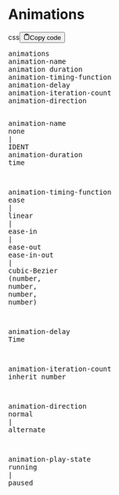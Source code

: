 <h1>Animations</h1>
<div class="code-element"><div class="lang-line"><text>css</text><button class="copy-button" onclick="copyCode(this)"><svg stroke="currentColor" fill="none" stroke-width="2" viewBox="0 0 24 24" stroke-linecap="round" stroke-linejoin="round" class="h-4 w-4" height="1em" width="1em" xmlns="http://www.w3.org/2000/svg"><path d="M16 4h2a2 2 0 0 1 2 2v14a2 2 0 0 1-2 2H6a2 2 0 0 1-2-2V6a2 2 0 0 1 2-2h2"></path><rect x="8" y="2" width="8" height="4" rx="1" ry="1"></rect></svg><text>Copy code</text></button></div><div class="code"><div class="highlight"><pre><span></span><span class="nt">animations</span>
<span class="nt">animation-name</span>
<span class="nt">animation</span><span class="w"> </span><span class="nt">duration</span>
<span class="nt">animation-timing-function</span>
<span class="nt">animation-delay</span>
<span class="nt">animation-iteration-count</span>
<span class="nt">animation-direction</span>

<span class="nt">animation-name</span>
<span class="nt">none</span><span class="w"> </span><span class="o">|</span><span class="w"> </span><span class="nt">IDENT</span>
<span class="nt">animation-duration</span>
<span class="nt">time</span>

<span class="nt">animation-timing-function</span>
<span class="nt">ease</span><span class="w"> </span><span class="o">|</span><span class="w"> </span><span class="nt">linear</span><span class="w"> </span><span class="o">|</span><span class="w"> </span><span class="nt">ease-in</span><span class="w"> </span><span class="o">|</span><span class="w"> </span><span class="nt">ease-out</span>
<span class="nt">ease-in-out</span><span class="w"> </span><span class="o">|</span><span class="w"> </span><span class="nt">cubic-Bezier</span>
<span class="o">(</span><span class="nt">number</span><span class="o">,</span><span class="w"> </span><span class="nt">number</span><span class="o">,</span><span class="w"> </span><span class="nt">number</span><span class="o">,</span><span class="w"> </span><span class="nt">number</span><span class="o">)</span>

<span class="nt">animation-delay</span>
<span class="nt">Time</span>

<span class="nt">animation-iteration-count</span>
<span class="nt">inherit</span>
<span class="nt">number</span>

<span class="nt">animation-direction</span>
<span class="nt">normal</span><span class="w"> </span><span class="o">|</span><span class="w"> </span><span class="nt">alternate</span>

<span class="nt">animation-play-state</span>
<span class="nt">running</span><span class="w"> </span><span class="o">|</span><span class="w"> </span><span class="nt">paused</span>
</pre></div></div></div>